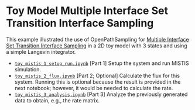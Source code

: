 # Toy Model Multiple Interface Set Transition Interface Sampling

This example illustrated the use of OpenPathSampling for [Multiple Interface
Set Transition Interface Sampling](http://dx.doi.org/10.1063/1.4890037) in a
2D toy model with 3 states and using a simple Langevin integrator.

- [`toy_mistis_1_setup_run.ipynb`](http://github.com/openpathsampling/openpathsampling/blob/master/examples/toy_model_mistis/toy_mistis_1_setup_run.ipynb)
    [Part 1] Setup the system and run MISTIS simulation.
- [`toy_mistis_2_flux.ipynb`](http://github.com/openpathsampling/openpathsampling/blob/master/examples/toy_model_mistis/toy_mistis_2_flux.ipynb)
    [Part 2; Optional] Calculate the flux for this system. Running this is
    optional because the result is provided in the next notebook; however,
    it would be needed to calculate the rate.
- [`toy_mistis_3_analysis.ipynb`](http://github.com/openpathsampling/openpathsampling/blob/master/examples/toy_model_mistis/toy_mistis_3_analysis.ipynb)
    [Part 3] Analyze the previously generated data to obtain, e.g., the rate
    matrix.

